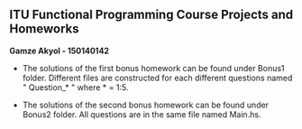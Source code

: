 ## ITU Functional Programming Course Projects and Homeworks ##
**Gamze Akyol - 150140142**

- The solutions of the first bonus homework can be found under Bonus1 folder. Different files are constructed for each different questions named " Question_* " 
where * = 1:5.

- The solutions of the second bonus homework can be found under Bonus2 folder. All questions are in the same file named Main.hs.
